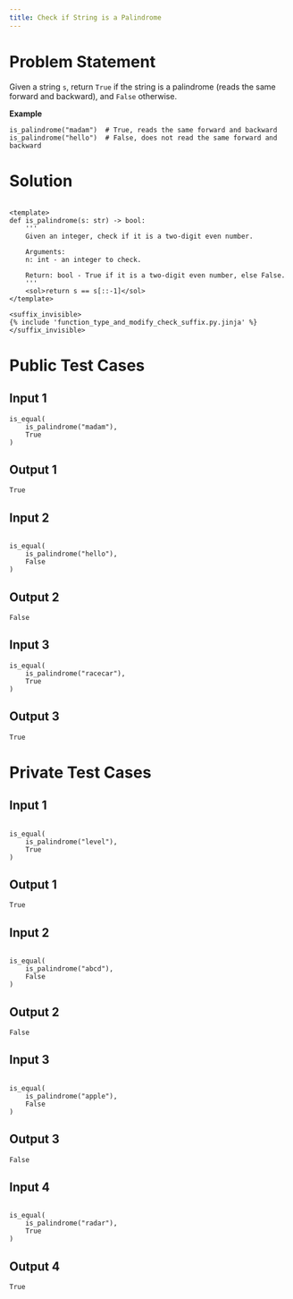 ```yaml
---
title: Check if String is a Palindrome
---
```


# Problem Statement

Given a string `s`, return `True` if the string is a palindrome (reads the same forward and backward), and `False` otherwise.

**Example**
```py3
is_palindrome("madam")  # True, reads the same forward and backward
is_palindrome("hello")  # False, does not read the same forward and backward

```

# Solution

```py3 test.py -r 'python test.py'

<template>
def is_palindrome(s: str) -> bool:
    '''
    Given an integer, check if it is a two-digit even number.

    Arguments:
    n: int - an integer to check.

    Return: bool - True if it is a two-digit even number, else False.
    '''
    <sol>return s == s[::-1]</sol>
</template>

<suffix_invisible>
{% include 'function_type_and_modify_check_suffix.py.jinja' %}
</suffix_invisible>
```

# Public Test Cases

## Input 1

```
is_equal(
    is_palindrome("madam"),
    True
)
```

## Output 1

```
True
```

## Input 2

```

is_equal(
    is_palindrome("hello"),
    False
)

```

## Output 2

```
False
```

## Input 3 

```
is_equal(
    is_palindrome("racecar"),
    True
)

```

## Output 3

```
True

```



# Private Test Cases

## Input 1

```

is_equal(
    is_palindrome("level"),
    True
)

```

## Output 1

```
True
```

## Input 2

```

is_equal(
    is_palindrome("abcd"),
    False
)

```

## Output 2

```
False
```


## Input 3

```

is_equal(
    is_palindrome("apple"),
    False
)

```

## Output 3

```
False
```

## Input 4

```

is_equal(
    is_palindrome("radar"),
    True
)

```

## Output 4

```
True
```
